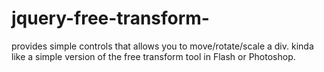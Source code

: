 jquery-free-transform-
======================

provides simple controls that allows you to move/rotate/scale a div. kinda like a simple version of the free transform tool in Flash or Photoshop.